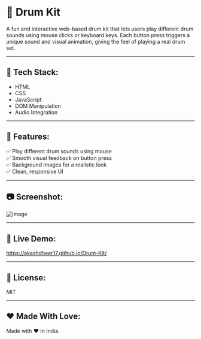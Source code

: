 # 🥁 Drum Kit

A fun and interactive web-based drum kit that lets users play different drum sounds using mouse clicks or keyboard keys. Each button press triggers a unique sound and visual animation, giving the feel of playing a real drum set.

---

## 🔧 Tech Stack:
- HTML  
- CSS  
- JavaScript  
- DOM Manipulation  
- Audio Integration

---

## 🚀 Features:
✅ Play different drum sounds using mouse  
✅ Smooth visual feedback on button press  
✅ Background images for a realistic look  
✅ Clean, responsive UI  

---



## 📷 Screenshot:
![image](https://github.com/user-attachments/assets/10cbda29-cb59-47f3-a0c0-619c98310e55)


---

## 🔗 Live Demo:
https://akashdheer17.github.io/Drum-Kit/

---

## 📜 License:
MIT

---

## ❤️ Made With Love:
Made with ❤️ in India.

